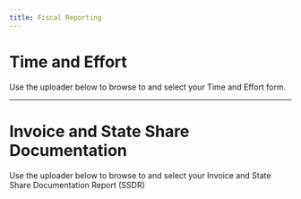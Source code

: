 ```yaml
---
title: Fiscal Reporting
---
```


# Time and Effort

Use the uploader below to browse to and select your Time and Effort form. 

<script src="https://csuchico.app.box.com/upload-widget/embed.js?folderID=61817025515&height=420&isDescriptionFieldShown=0&isEmailRequired=1&title=Submit%20File(s)%20to%20Time_Effort&token=dyua1vg9v07hb5ek8dmis64au4x9g3bq&width=385" type="text/javascript"></script>

----

# Invoice and State Share Documentation

Use the uploader below to browse to and select your Invoice and State Share Documentation Report (SSDR)

<script src="https://csuchico.app.box.com/upload-widget/embed.js?folderID=61819231600&height=420&isDescriptionFieldShown=0&isEmailRequired=1&title=Submit%20File(s)%20to%20Invoice_SSDR&token=vq1x67481c88ryaes8o8ed9udwo90nha&width=385" type="text/javascript"></script>
